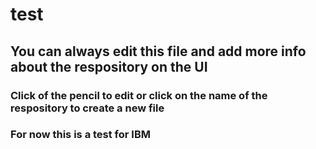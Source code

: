 # test
## You can always edit this file and add more info about the respository on the UI
### Click of the pencil to edit or click on the name of the respository to create a new file

### For now this is a test for IBM
